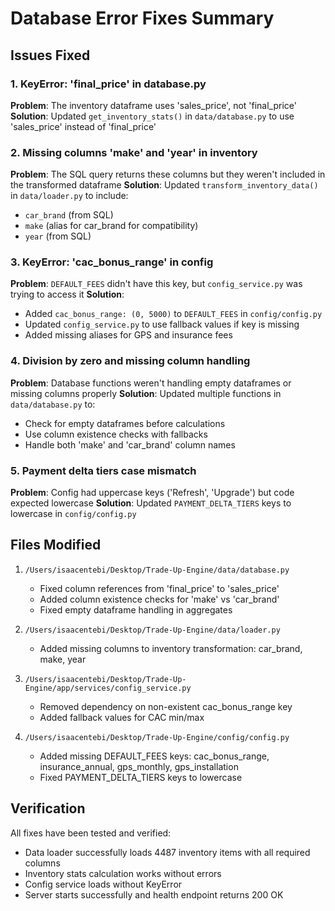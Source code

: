 # Database Error Fixes Summary

## Issues Fixed

### 1. KeyError: 'final_price' in database.py
**Problem**: The inventory dataframe uses 'sales_price', not 'final_price'
**Solution**: Updated `get_inventory_stats()` in `data/database.py` to use 'sales_price' instead of 'final_price'

### 2. Missing columns 'make' and 'year' in inventory
**Problem**: The SQL query returns these columns but they weren't included in the transformed dataframe
**Solution**: Updated `transform_inventory_data()` in `data/loader.py` to include:
- `car_brand` (from SQL)
- `make` (alias for car_brand for compatibility)
- `year` (from SQL)

### 3. KeyError: 'cac_bonus_range' in config
**Problem**: `DEFAULT_FEES` didn't have this key, but `config_service.py` was trying to access it
**Solution**: 
- Added `cac_bonus_range: (0, 5000)` to `DEFAULT_FEES` in `config/config.py`
- Updated `config_service.py` to use fallback values if key is missing
- Added missing aliases for GPS and insurance fees

### 4. Division by zero and missing column handling
**Problem**: Database functions weren't handling empty dataframes or missing columns properly
**Solution**: Updated multiple functions in `data/database.py` to:
- Check for empty dataframes before calculations
- Use column existence checks with fallbacks
- Handle both 'make' and 'car_brand' column names

### 5. Payment delta tiers case mismatch
**Problem**: Config had uppercase keys ('Refresh', 'Upgrade') but code expected lowercase
**Solution**: Updated `PAYMENT_DELTA_TIERS` keys to lowercase in `config/config.py`

## Files Modified

1. `/Users/isaacentebi/Desktop/Trade-Up-Engine/data/database.py`
   - Fixed column references from 'final_price' to 'sales_price'
   - Added column existence checks for 'make' vs 'car_brand'
   - Fixed empty dataframe handling in aggregates

2. `/Users/isaacentebi/Desktop/Trade-Up-Engine/data/loader.py`
   - Added missing columns to inventory transformation: car_brand, make, year

3. `/Users/isaacentebi/Desktop/Trade-Up-Engine/app/services/config_service.py`
   - Removed dependency on non-existent cac_bonus_range key
   - Added fallback values for CAC min/max

4. `/Users/isaacentebi/Desktop/Trade-Up-Engine/config/config.py`
   - Added missing DEFAULT_FEES keys: cac_bonus_range, insurance_annual, gps_monthly, gps_installation
   - Fixed PAYMENT_DELTA_TIERS keys to lowercase

## Verification

All fixes have been tested and verified:
- Data loader successfully loads 4487 inventory items with all required columns
- Inventory stats calculation works without errors
- Config service loads without KeyError
- Server starts successfully and health endpoint returns 200 OK